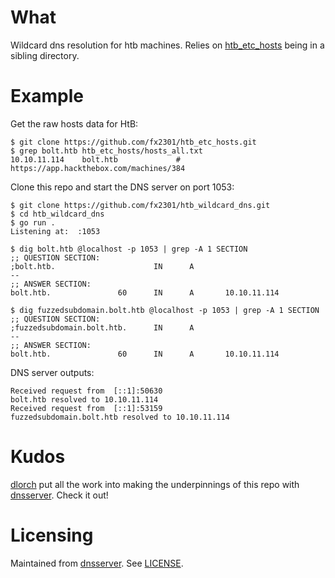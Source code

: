 # What

Wildcard dns resolution for htb machines. Relies on [htb_etc_hosts](https://github.com/fx2301/htb_etc_hosts) being in a sibling directory.

# Example

Get the raw hosts data for HtB:
```
$ git clone https://github.com/fx2301/htb_etc_hosts.git
$ grep bolt.htb htb_etc_hosts/hosts_all.txt
10.10.11.114    bolt.htb             # https://app.hackthebox.com/machines/384
```

Clone this repo and start the DNS server on port 1053:
```
$ git clone https://github.com/fx2301/htb_wildcard_dns.git
$ cd htb_wildcard_dns
$ go run .
Listening at:  :1053
```

```
$ dig bolt.htb @localhost -p 1053 | grep -A 1 SECTION
;; QUESTION SECTION:
;bolt.htb.                      IN      A
--
;; ANSWER SECTION:
bolt.htb.               60      IN      A       10.10.11.114

$ dig fuzzedsubdomain.bolt.htb @localhost -p 1053 | grep -A 1 SECTION
;; QUESTION SECTION:
;fuzzedsubdomain.bolt.htb.      IN      A
--
;; ANSWER SECTION:
bolt.htb.               60      IN      A       10.10.11.114
```

DNS server outputs:
```
Received request from  [::1]:50630
bolt.htb resolved to 10.10.11.114
Received request from  [::1]:53159
fuzzedsubdomain.bolt.htb resolved to 10.10.11.114
```

# Kudos

[dlorch](https://github.com/dlorch) put all the work into making the underpinnings of this repo with [dnsserver](https://github.com/dlorch/dnsserver). Check it out!

# Licensing

Maintained from [dnsserver](https://github.com/dlorch/dnsserver). See [LICENSE](https://github.com/fx2301/htb_wildcard_dns/blob/master/LICENSE).
